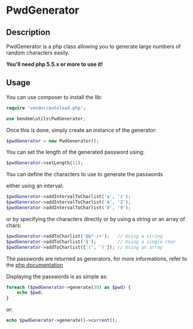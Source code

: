# PwdGenerator

## Description

PwdGenerator is a php class allowing you to generate large numbers of random characters easily.

**You'll need php 5.5.x or more to use it!**

## Usage

You can use composer to install the lib:

```php
require 'vendor/autoload.php';

use bendem\utils\PwdGenerator;
```

Once this is done, simply create an instance of the generator:

```php
$pwdGenerator = new PwdGenerator();
```

You can set the length of the generated password using:

```php
$pwdGenerator->setLength(11);
```

You can define the characters to use to generate the passwords

either using an interval:

```php
$pwdGenerator->addIntervalToCharlist('a', 'z');
$pwdGenerator->addIntervalToCharlist('A', 'Z');
$pwdGenerator->addIntervalToCharlist('0', '9');
```

or by specifying the characters directly or by using a string or an array of chars:

```php
$pwdGenerator->addToCharlist('@&*-/+');   // Using a string
$pwdGenerator->addToCharlist('$');        // Using a single char
$pwdGenerator->addToCharlist(['(', ')']); // Using an array
```

The passwords are returned as generators, for more informations, refer to the [php documentation](http://php.net/manual/en/language.generators.syntax.php)

Displaying the passwords is as simple as:

```php
foreach ($pwdGenerator->generate(30) as $pwd) {
	echo $pwd;
}
```

or:

```php
echo $pwdGenerator->generate()->current();
```
